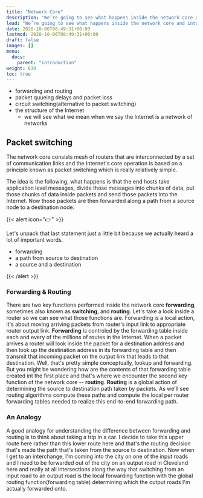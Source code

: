 ```yaml
---
title: "Network Core"
description: "We’re going to see what happens inside the network core and introduce a number of important topics."
lead: "We’re going to see what happens inside the network core and introduce a number of important topics."
date: 2020-10-06T08:49:31+00:00
lastmod: 2020-10-06T08:49:31+00:00
draft: false
images: []
menu:
  docs:
    parent: "introduction"
weight: 630
toc: true
---
```


- forwarding and routing
- packet quueing delays and packet loss
- circuit switching(alternative to packet switching)
- the structure of the Internet
  - we will see what we mean when we say the Internet is a network of networks

## Packet switching

The network core consists mesh of routers that are interconnected by a set of communication links and the Internet's core operation is based on a principle known as packet switching which is really relatively simple.

The idea is the following, what happens is that the end hosts take application level messages, divide those messages into chunks of data, put those chunks of data inside packets and send those packets into the Internet. Now those packets are then forwarded along a path from a source node to a destination node.

{{< alert icon="👉" >}}

Let's unpack that last statement just a little bit because we actually heard a lot of important words.

- forwarding
- a path from source to destination
- a source and a destination

{{< /alert >}}

### Forwarding & Routing

There are two key functions performed inside the network core **forwarding**, sometimes also known as **switching**, and **routing**. Let's take a look inside a router so we can see what those functions are. Forwarding is a local action, it's about moving arriving packets from router's input link to appropriate router output link. **Forwarding** is controled by the forwarding table inside each and every of the millions of routes in the Internet. When a packet arrives a router will look inside the packet for a destination address and then look up the destination address in its forwarding table and then transmit that incoming packet on the output link that leads to that destination. Well, that's pretty simple conceptually, lookup and forwarding. But you might be wondering how are the contents of that forwarding table created int the first place and that's where we encounter the second key function of the network core -- **routing**. **Routing** is a global action of determining the source to destination path taken by packets. As we'll see routing algorithms compute these paths and compute the local per router forwarding tables needed to realize this end-to-end forwarding path.

### An Analogy

A good analogy for understanding the difference between forwarding and routing is to think about taking a trip in a car. I decide to take this upper route here rather than this lower route here and that's the routing decision that's made the path that's taken from the source to destination. Now when I get to an interchange, I'm coming into the city on one of the input roads and I need to be forwarded out of the city on an output road in Cleveland here and really at all intersections along the way that switching from an input road to an output road is the local forwarding function with the global routing function(forwarding table) determining which the output roads I'm actually forwarded onto.
